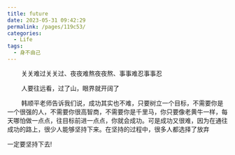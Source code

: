 ```yaml
---
title: future
date: 2023-05-31 09:42:29
permalink: /pages/119c53/
categories:
  - Life
tags:
  - 身不由己
---
```


&emsp;&emsp; 关关难过关关过、夜夜难熬夜夜熬、事事难忍事事忍

&emsp;&emsp; 人要往远看，过了山，眼界就开阔了

&emsp;&emsp; 韩顺平老师告诉我们说，成功其实也不难，只要树立一个目标，不需要你是一个很强的人，不需要你很高智商，不需要你是千里马，你只要像老黄牛一样，每天哪怕做一点点，往目标前进一点点，你就会成功。可是成功又很难，因为在通往成功的路上，很少人能够坚持下来。在坚持的过程中，很多人都选择了放弃

一定要坚持下去!